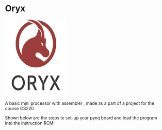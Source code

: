 # Oryx
<p align="left">
  <img src="logo.png" alt="Oryx Logo" width="200" height="250">
</p>

A basic mini processor with assembler , made as a part of a project for the course CS220

Shown below are the steps to set-up your pynq board and load the program into
the instruction ROM: